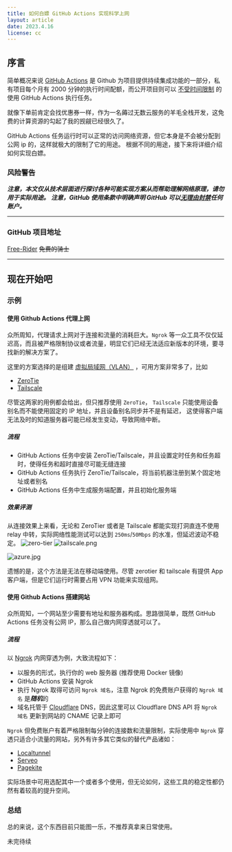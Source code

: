 ```yaml
---
title: 如何白嫖 GitHub Actions 实现科学上网
layout: article
date: 2023.4.16
license: cc
---
```


## 序言
简单概况来说
[GitHub Actions](https://docs.github.com/zh/actions/learn-github-actions/understanding-github-actions)
是 Github 为项目提供持续集成功能的一部分，私有项目每个月有 2000 分钟的执行时间配额，而公开项目则可以
[不受时间限制](https://docs.github.com/zh/billing/managing-billing-for-github-actions/about-billing-for-github-actions)
的使用 GitHub Actions 执行任务。

就像下单前肯定会找优惠券一样，作为一名薅过无数云服务的羊毛全栈开发，这免费的计算资源的勾起了我的觊觎已经很久了。

GitHub Actions 任务运行时可以正常的访问网络资源，但它本身是不会被分配到公网 ip 的，这样就极大的限制了它的用途。
根据不同的用途，接下来将详细介绍如何实现白嫖。



### 风险警告
***注意，本文仅从技术层面进行探讨各种可能实现方案从而帮助理解网络原理，请勿用于实际用途。***
***注意，GitHub 使用条款中明确声明 GitHub 可以[无理由封禁](https://docs.github.com/zh/site-policy/github-terms/github-terms-of-service#3-github-may-terminate)任何账户。***

--------

### GitHub 项目地址
[Free-Rider](https://github.com/dyingsunlight/free-rider)
~~免费的骑士~~

---------
## 现在开始吧

### 示例
#### 使用 Github Actions 代理上网
众所周知，代理请求上网对于连接和流量的消耗巨大。`Ngrok` 等一众工具不仅仅延迟高，而且被严格限制协议或者流量，明显它们已经无法适应新版本的环境，要寻找新的解决方案了。

这里的方案选择的是组建
[虚拟局域网（VLAN）](https://zh.wikipedia.org/wiki/%E8%99%9A%E6%8B%9F%E5%B1%80%E5%9F%9F%E7%BD%91)
，可用方案非常多了，比如
- [ZeroTie](https://www.zerotier.com)
- [Tailscale](https://tailscale.com)

尽管这两家的用例都会给出，但只推荐使用 `ZeroTie`， `Tailscale` 只能使用设备别名而不能使用固定的 IP 地址，并且设备别名同步并不是有延迟，
这使得客户端无法及时的知道服务器可能已经发生变动，导致网络中断。

##### 流程
- GitHub Actions 任务中安装 ZeroTie/Tailscale，并且设置定时任务和任务超时，使得任务和超时直接尽可能无缝连接
- GitHub Actions 任务执行 ZeroTie/Tailscale，将当前机器注册到某个固定地址或者别名
- GitHub Actions 任务中生成服务端配置，并且初始化服务端


##### 效果评测
从连接效果上来看，无论和 ZeroTier 或者是 Tailscale 都能实现打洞直连不使用 relay 中转，实际网络性能测试可以达到 `250ms`/`50Mbps` 的水准，但延迟波动不稳定。
![zero-tier](/github-actions-free-rider/zero-tier.png)
![tailscale.png](/github-actions-free-rider/tailscale.png)

![azure.jpg](/github-actions-free-rider/azure-ip.jpg)

遗憾的是，这个方法是无法在移动端使用。尽管 zerotier 和 tailscale 有提供 App 客户端，但是它们运行时需要占用 VPN 功能来实现组网。

#### 使用 Github Actions 搭建网站
众所周知，一个网站至少需要有地址和服务器构成。思路很简单，既然 GitHub Actions 任务没有公网 IP，那么自己做内网穿透就可以了。
##### 流程
以 [Ngrok](https://ngrok.com) 内网穿透为例，大致流程如下：
- 以服务的形式，执行你的 web 服务器 (推荐使用 Docker 镜像)
- GitHub Actions 安装 Ngrok
- 执行 Ngrok 取得可访问 `Ngrok 域名`，注意 Ngrok 的免费账户获得的 `Ngrok 域名` 是***随机***的
- 域名托管于 [Cloudflare](https://www.cloudflare.com/) DNS，因此这里可以 Cloudflare DNS API 将 `Ngrok 域名` 更新到网站的 CNAME 记录上即可

`Ngrok` 但免费账户有着严格限制每分钟的连接数和流量限制，实际使用中 `Ngrok` 穿透只适合小流量的网站，另外有许多其它类似的替代产品诸如：
- [Localtunnel](https://localtunnel.github.io/www/)
- [Serveo](https://serveo.net/)
- [Pagekite](https://pagekite.net/)

实际场景中可用选配其中一个或者多个使用，但无论如何，这些工具的稳定性都仍然有着较高的提升空间。
### 总结
总的来说，这个东西目前只能图一乐，不推荐真拿来日常使用。

未完待续
